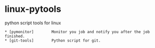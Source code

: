 # linux-pytools
python script tools for linux

    * [pymonitor]        Monitor you job and notify you after the job finished.
    * [git-tools]        Python script for git.
